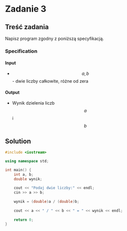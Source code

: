 # Zadanie 3

## Treść zadania

Napisz program zgodny z poniższą specyfikacją.

### Specification

#### Input

* $$a, b$$ - dwie liczby całkowite, różne od zera

#### Output

* Wynik dzielenia liczb $$a$$ i $$b$$ 

## Solution

```cpp
#include <iostream>

using namespace std;

int main() {
    int a, b;
    double wynik;
    
    cout << "Podaj dwie liczby:" << endl;
    cin >> a >> b;
    
    wynik = (double)a / (double)b;
    
    cout << a << " / " << b << " = " << wynik << endl;
    
    return 0;
}
```
